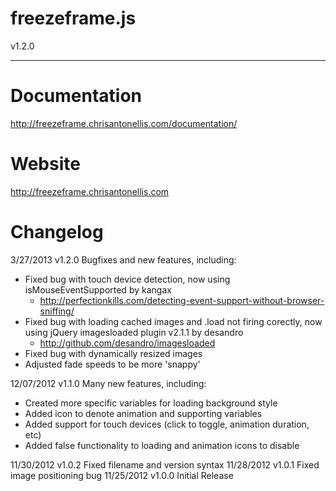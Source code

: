 freezeframe.js
==============
v1.2.0

---------

Documentation
=============
http://freezeframe.chrisantonellis.com/documentation/

Website
=======
http://freezeframe.chrisantonellis.com

Changelog
=========
3/27/2013 v1.2.0 Bugfixes and new features, including:
 - Fixed bug with touch device detection, now using isMouseEventSupported by kangax
   + http://perfectionkills.com/detecting-event-support-without-browser-sniffing/
 - Fixed bug with loading cached images and .load not firing corectly, now using
   jQuery imagesloaded plugin v2.1.1 by desandro
   + http://github.com/desandro/imagesloaded
 - Fixed bug with dynamically resized images
 - Adjusted fade speeds to be more 'snappy'

12/07/2012 v1.1.0 Many new features, including:
 - Created more specific variables for loading background style
 - Added icon to denote animation and supporting variables
 - Added support for touch devices (click to toggle, animation duration, etc)
 - Added false functionality to loading and animation icons to disable

11/30/2012 v1.0.2 Fixed filename and version syntax
11/28/2012 v1.0.1 Fixed image positioning bug
11/25/2012 v1.0.0 Initial Release